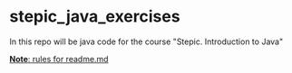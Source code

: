 # stepic_java_exercises
In this repo will be java code for the course "Stepic. Introduction to Java"

[**Note**: rules for readme.md](http://webdesign.ru.net/article/pravila-oformleniya-fayla-readmemd-na-github.html)
